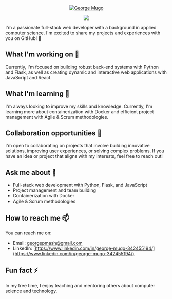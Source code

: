 <p align="center">
  <a href="https://github.com/808zic">
    <img src="" alt="George Mugo" /></a>
</p>

<p align="center">
 
  <a href="https://github.com/808zic/readme-typing-svg">
    <img src="https://readme-typing-svg.demolab.com/?lines=Full-stack%20web%20developer;Experienced%20UI%2FUX%20Designer;Always%20learning%20new%20things&font=Fira%20Code&center=true&width=440&height=45&color=f75c7e&vCenter=true&pause=1000&size=22" /></a>
</p>




I'm a passionate full-stack web developer with a background in applied computer science. I'm excited to share my projects and experiences with you on GitHub! 🚀

## What I'm working on 🔭

Currently, I'm focused on building robust back-end systems with Python and Flask, as well as creating dynamic and interactive web applications with JavaScript and React.

## What I'm learning 🌱

I'm always looking to improve my skills and knowledge. Currently, I'm learning more about containerization with Docker and efficient project management with Agile & Scrum methodologies.

## Collaboration opportunities 👯

I'm open to collaborating on projects that involve building innovative solutions, improving user experiences, or solving complex problems. If you have an idea or project that aligns with my interests, feel free to reach out!

## Ask me about 💬

* Full-stack web development with Python, Flask, and JavaScript
* Project management and team building
* Containerization with Docker
* Agile & Scrum methodologies

## How to reach me 📫

You can reach me on:

* Email: [georgepmash@gmail.com](mailto:georgepmash@gmail.com)
* LinkedIn: [https://www.linkedin.com/in/george-mugo-342455194/](https://www.linkedin.com/in/george-mugo-342455194/)

## Fun fact ⚡

In my free time, I enjoy teaching and mentoring others about computer science and technology.